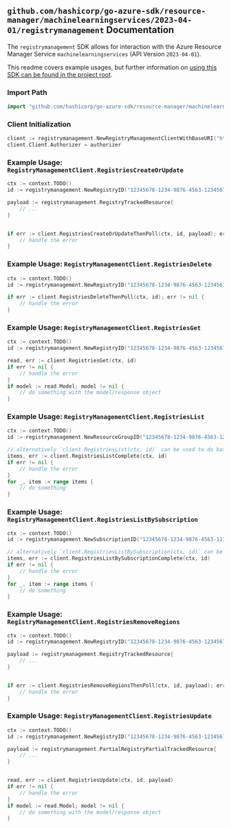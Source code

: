 
## `github.com/hashicorp/go-azure-sdk/resource-manager/machinelearningservices/2023-04-01/registrymanagement` Documentation

The `registrymanagement` SDK allows for interaction with the Azure Resource Manager Service `machinelearningservices` (API Version `2023-04-01`).

This readme covers example usages, but further information on [using this SDK can be found in the project root](https://github.com/hashicorp/go-azure-sdk/tree/main/docs).

### Import Path

```go
import "github.com/hashicorp/go-azure-sdk/resource-manager/machinelearningservices/2023-04-01/registrymanagement"
```


### Client Initialization

```go
client := registrymanagement.NewRegistryManagementClientWithBaseURI("https://management.azure.com")
client.Client.Authorizer = authorizer
```


### Example Usage: `RegistryManagementClient.RegistriesCreateOrUpdate`

```go
ctx := context.TODO()
id := registrymanagement.NewRegistryID("12345678-1234-9876-4563-123456789012", "example-resource-group", "registryValue")

payload := registrymanagement.RegistryTrackedResource{
	// ...
}


if err := client.RegistriesCreateOrUpdateThenPoll(ctx, id, payload); err != nil {
	// handle the error
}
```


### Example Usage: `RegistryManagementClient.RegistriesDelete`

```go
ctx := context.TODO()
id := registrymanagement.NewRegistryID("12345678-1234-9876-4563-123456789012", "example-resource-group", "registryValue")

if err := client.RegistriesDeleteThenPoll(ctx, id); err != nil {
	// handle the error
}
```


### Example Usage: `RegistryManagementClient.RegistriesGet`

```go
ctx := context.TODO()
id := registrymanagement.NewRegistryID("12345678-1234-9876-4563-123456789012", "example-resource-group", "registryValue")

read, err := client.RegistriesGet(ctx, id)
if err != nil {
	// handle the error
}
if model := read.Model; model != nil {
	// do something with the model/response object
}
```


### Example Usage: `RegistryManagementClient.RegistriesList`

```go
ctx := context.TODO()
id := registrymanagement.NewResourceGroupID("12345678-1234-9876-4563-123456789012", "example-resource-group")

// alternatively `client.RegistriesList(ctx, id)` can be used to do batched pagination
items, err := client.RegistriesListComplete(ctx, id)
if err != nil {
	// handle the error
}
for _, item := range items {
	// do something
}
```


### Example Usage: `RegistryManagementClient.RegistriesListBySubscription`

```go
ctx := context.TODO()
id := registrymanagement.NewSubscriptionID("12345678-1234-9876-4563-123456789012")

// alternatively `client.RegistriesListBySubscription(ctx, id)` can be used to do batched pagination
items, err := client.RegistriesListBySubscriptionComplete(ctx, id)
if err != nil {
	// handle the error
}
for _, item := range items {
	// do something
}
```


### Example Usage: `RegistryManagementClient.RegistriesRemoveRegions`

```go
ctx := context.TODO()
id := registrymanagement.NewRegistryID("12345678-1234-9876-4563-123456789012", "example-resource-group", "registryValue")

payload := registrymanagement.RegistryTrackedResource{
	// ...
}


if err := client.RegistriesRemoveRegionsThenPoll(ctx, id, payload); err != nil {
	// handle the error
}
```


### Example Usage: `RegistryManagementClient.RegistriesUpdate`

```go
ctx := context.TODO()
id := registrymanagement.NewRegistryID("12345678-1234-9876-4563-123456789012", "example-resource-group", "registryValue")

payload := registrymanagement.PartialRegistryPartialTrackedResource{
	// ...
}


read, err := client.RegistriesUpdate(ctx, id, payload)
if err != nil {
	// handle the error
}
if model := read.Model; model != nil {
	// do something with the model/response object
}
```

